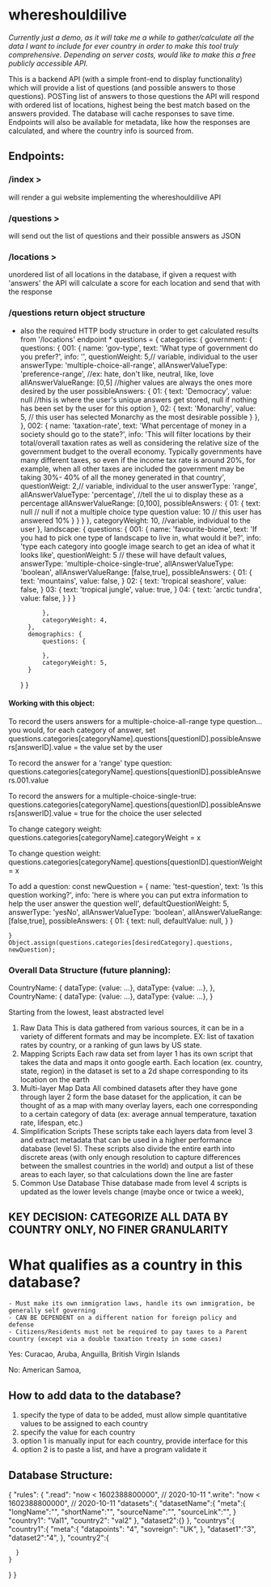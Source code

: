 # whereshouldilive

*Currently just a demo, as it will take me a while to gather/calculate all the data I want to include for ever country in order to make this tool truly comprehensive. Depending on server costs, would like to make this a free publicly accessible API.*

This is a backend API (with a simple front-end to display functionality) which will provide a list of questions (and possible answers to those questions). POSTing list of answers to those questions the API will respond with ordered list of locations, highest being the best match based on the answers provided. The database will cache responses to save time. Endpoints will also be available for metadata, like how the responses are calculated, and where the country info is sourced from.

## Endpoints:

### /index  > 
will render a gui website implementing the whereshouldilive API

### /questions > 
will send out the list of questions and their possible answers as JSON

### /locations > 
unordered list of all locations in the database, if given a request with 'answers' the API will calculate a score for 
 each location and send that with the response
 
### /questions return object structure
* also the required HTTP body structure in order to get calculated results from '/locations' endpoint *
questions = {
    categories: {
        government: {
            questions: {
                 001: {
                    name: 'gov-type',
                    text: 'What type of government do you prefer?',
                    info: '',
                    questionWeight: 5,// variable, individual to the user
                    answerType: 'multiple-choice-all-range',
                    allAnswerValueType: 'preference-range', //ex: hate, don't like, neutral, like, love
                    allAnswerValueRange: [0,5] //higher values are always the ones more desired by the user
                    possibleAnswers: {
                        01: {
                            text: 'Democracy',
                            value: null //this is where the user's unique answers get stored, null if nothing has been set by the user for this option
                        },
                        02: {
                            text: 'Monarchy',
                            value: 5, // this user has selected Monarchy as the most desirable possible
                        }
                    },
                },
                002: {
                    name: 'taxation-rate',
                    text: 'What percentage of money in a society should go to the state?',
                    info: 'This will filter locations by their total/overall taxation rates as well as considering the relative size of the government budget to the overall economy. Typically governments have many different taxes, so even if the income tax rate is around 20%, for example, when all other taxes are included the government may be taking 30%- 40% of all the money generated in that country',
                    questionWeigt: 2,// variable, individual to the user
                    answerType: 'range',
                    allAnswerValueType: 'percentage', //tell the ui to display these as a percentage
                    allAnswerValueRange: [0,100],
                    possibleAnswers: {
                        01: {
                            text: null // null if not a multiple choice type question
                            value: 10 // this user has answered 10%
                        }
                    }
                }
            },
            categoryWeight: 10, //variable, individual to the user
        },
        landscape: {
            questions: {
                001: {
                    name: 'favourite-biome',
                    text: 'If you had to pick one type of landscape to live in, what would it be?',
                    info: 'type each category into google image search to get an idea of what it looks like',
                    questionWeight: 5 // these will have default values,
                    answerType: 'multiple-choice-single-true',
                    allAnswerValueType: 'boolean',
                    allAnswerValueRange: [false,true],
                    possibleAnswers: {
                        01: {
                            text: 'mountains',
                            value: false,
                        }
                        02: {
                            text: 'tropical seashore',
                            value: false,
                        }
                        03: {
                            text: 'tropical jungle',
                            value: true,
                        }
                        04: {
                            text: 'arctic tundra',
                            value: false,
                        }
                    }
                }

            },
            categoryWeight: 4,
        },
        demographics: {
            questions: {

            },
            categoryWeight: 5,
        }
    }
}

#### Working with this object:

To record the users answers for a multiple-choice-all-range type question...
    you would, for each category of answer, set questions.categories[categoryName].questions[questionID].possibleAnswers[answerID].value = the value set by the user

To record the answer for a 'range' type question:
    questions.categories[categoryName].questions[questionID].possibleAnswers.001.value

To record the answers for a multiple-choice-single-true:
    questions.categories[categoryName].questions[questionID].possibleAnswers[answerID].value = true for the choice the user selected

To change category weight:
    questions.categories[categoryName].categoryWeight = x

To change question weight:
    questions.categories[categoryName].questions[questionID].questionWeight = x

To add a question:
    const newQuestion = {
        name: 'test-question',
        text: 'Is this question working?',
        info: 'here is where you can put extra information to help the user answer the question well',
        defaultQuestionWeight: 5,
        answerType: 'yesNo',
        allAnswerValueType: 'boolean', 
        allAnswerValueRange: [false,true],
        possibleAnswers: {
            01: {
                text: null,
                defaultValue: null,
            }
        }

    }
    Object.assign(questions.categories[desiredCategory].questions, newQuestion);


### Overall Data Structure (future planning):


CountryName: {
    dataType: {value: ...},
    dataType: {value: ...},
},
CountryName: {
    dataType: {value: ...},
    dataType: {value: ...},
}

Starting from the lowest, least abstracted level

1. Raw Data
    This is data gathered from various sources, it can be in a variety of different formats
    and may be incomplete. EX: list of taxation rates by country, or a ranking of gun laws by US state.
2. Mapping Scripts
    Each raw data set from layer 1 has its own script that takes the data and maps it onto google earth. Each location (ex. country, state, region) in the dataset is set to a 2d shape corresponding to its location on the earth
3. Multi-layer Map Data
    All combined datasets after they have gone through layer 2 form the base dataset for the application, it can be thought of as a map with many overlay layers, each one corresponding to a certain category of data (ex: average annual temperature, taxation rate, lifespan, etc.)
4. Simplification Scripts
    These scripts take each layers data from level 3 and extract metadata that can be used in a higher performance database (level 5). These scripts also divide the entire earth into discrete areas (with only enough resolution to capture differences between the smallest countries in the world) and output a list of these areas to each layer, so that calculations down the line are faster
5. Common Use Database
    Thise database made from level 4 scripts is updated as the lower levels change (maybe once or twice a week), 


## KEY DECISION: CATEGORIZE ALL DATA BY COUNTRY ONLY, NO FINER GRANULARITY
# What qualifies as a country in this database?
    - Must make its own immigration laws, handle its own immigration, be generally self governing
    - CAN BE DEPENDENT on a different nation for foreign policy and defense
    - Citizens/Residents must not be required to pay taxes to a Parent country (except via a double taxation treaty in some cases)

Yes: Curacao, Aruba, Anguilla, British Virgin Islands

No: American Samoa, 
## How to add data to the database?
1. specify the type of data to be added, must allow simple quantitative values to be assigned to each country
2. specify the value for each country
 1. option 1 is manually input for each country, provide interface for this
 2. option 2 is to paste a list, and have a program validate it 
    
## Database Structure:
{
  "rules": {
    ".read": "now < 1602388800000",  // 2020-10-11
    ".write": "now < 1602388800000",  // 2020-10-11
    "datasets":{
      "datasetName":{
        "meta":{
          "longName":"",
          "shortName":"",
          "sourceName":"",
          "sourceLink":"",
        }
        "country1": "Val1",
        "country2": "val2"
      },
      "dataset2":{}
    },
    "countrys":{
      "country1":{
        "meta":{
          "datapoints": "4",
          "sovreign": "UK",
        },
        "dataset1":"3",
        "dataset2":"4",
      },
      "country2":{
        
      }
    }
  }
} 

